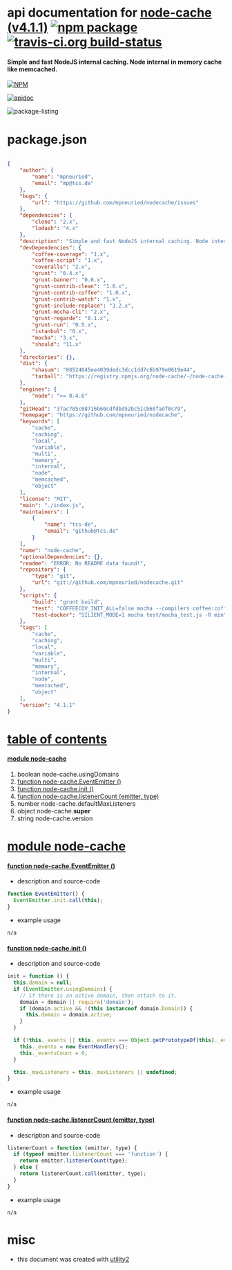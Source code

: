 # api documentation for  [node-cache (v4.1.1)](https://github.com/mpneuried/nodecache)  [![npm package](https://img.shields.io/npm/v/npmdoc-node-cache.svg?style=flat-square)](https://www.npmjs.org/package/npmdoc-node-cache) [![travis-ci.org build-status](https://api.travis-ci.org/npmdoc/node-npmdoc-node-cache.svg)](https://travis-ci.org/npmdoc/node-npmdoc-node-cache)
#### Simple and fast NodeJS internal caching. Node internal in memory cache like memcached.

[![NPM](https://nodei.co/npm/node-cache.png?downloads=true)](https://www.npmjs.com/package/node-cache)

[![apidoc](https://npmdoc.github.io/node-npmdoc-node-cache/build/screen-capture.buildNpmdoc.browser._2Fhome_2Ftravis_2Fbuild_2Fnpmdoc_2Fnode-npmdoc-node-cache_2Ftmp_2Fbuild_2Fapidoc.html.png)](https://npmdoc.github.io/node-npmdoc-node-cache/build..beta..travis-ci.org/apidoc.html)

![package-listing](https://npmdoc.github.io/node-npmdoc-node-cache/build/screen-capture.npmPackageListing.svg)



# package.json

```json

{
    "author": {
        "name": "mpneuried",
        "email": "mp@tcs.de"
    },
    "bugs": {
        "url": "https://github.com/mpneuried/nodecache/issues"
    },
    "dependencies": {
        "clone": "2.x",
        "lodash": "4.x"
    },
    "description": "Simple and fast NodeJS internal caching. Node internal in memory cache like memcached.",
    "devDependencies": {
        "coffee-coverage": "1.x",
        "coffee-script": "1.x",
        "coveralls": "2.x",
        "grunt": "0.4.x",
        "grunt-banner": "0.6.x",
        "grunt-contrib-clean": "1.0.x",
        "grunt-contrib-coffee": "1.0.x",
        "grunt-contrib-watch": "1.x",
        "grunt-include-replace": "3.2.x",
        "grunt-mocha-cli": "2.x",
        "grunt-regarde": "0.1.x",
        "grunt-run": "0.5.x",
        "istanbul": "0.x",
        "mocha": "3.x",
        "should": "11.x"
    },
    "directories": {},
    "dist": {
        "shasum": "08524645ee4039dedc3dcc1dd7c6b979e0619e44",
        "tarball": "https://registry.npmjs.org/node-cache/-/node-cache-4.1.1.tgz"
    },
    "engines": {
        "node": ">= 0.4.6"
    },
    "gitHead": "37ac785c68716b60cdfdbd52bc51cb60fadf8c79",
    "homepage": "https://github.com/mpneuried/nodecache",
    "keywords": [
        "cache",
        "caching",
        "local",
        "variable",
        "multi",
        "memory",
        "internal",
        "node",
        "memcached",
        "object"
    ],
    "license": "MIT",
    "main": "./index.js",
    "maintainers": [
        {
            "name": "tcs-de",
            "email": "github@tcs.de"
        }
    ],
    "name": "node-cache",
    "optionalDependencies": {},
    "readme": "ERROR: No README data found!",
    "repository": {
        "type": "git",
        "url": "git://github.com/mpneuried/nodecache.git"
    },
    "scripts": {
        "build": "grunt build",
        "test": "COFFEECOV_INIT_ALL=false mocha --compilers coffee:coffee-script/register --require coffee-coverage/register-istanbul _src/test/mocha_test.coffee -R spec",
        "test-docker": "SILIENT_MODE=1 mocha test/mocha_test.js -R min"
    },
    "tags": [
        "cache",
        "caching",
        "local",
        "variable",
        "multi",
        "memory",
        "internal",
        "node",
        "memcached",
        "object"
    ],
    "version": "4.1.1"
}
```



# <a name="apidoc.tableOfContents"></a>[table of contents](#apidoc.tableOfContents)

#### [module node-cache](#apidoc.module.node-cache)
1.  boolean <span class="apidocSignatureSpan">node-cache.</span>usingDomains
1.  [function <span class="apidocSignatureSpan">node-cache.</span>EventEmitter ()](#apidoc.element.node-cache.EventEmitter)
1.  [function <span class="apidocSignatureSpan">node-cache.</span>init ()](#apidoc.element.node-cache.init)
1.  [function <span class="apidocSignatureSpan">node-cache.</span>listenerCount (emitter, type)](#apidoc.element.node-cache.listenerCount)
1.  number <span class="apidocSignatureSpan">node-cache.</span>defaultMaxListeners
1.  object <span class="apidocSignatureSpan">node-cache.</span>__super__
1.  string <span class="apidocSignatureSpan">node-cache.</span>version



# <a name="apidoc.module.node-cache"></a>[module node-cache](#apidoc.module.node-cache)

#### <a name="apidoc.element.node-cache.EventEmitter"></a>[function <span class="apidocSignatureSpan">node-cache.</span>EventEmitter ()](#apidoc.element.node-cache.EventEmitter)
- description and source-code
```javascript
function EventEmitter() {
  EventEmitter.init.call(this);
}
```
- example usage
```shell
n/a
```

#### <a name="apidoc.element.node-cache.init"></a>[function <span class="apidocSignatureSpan">node-cache.</span>init ()](#apidoc.element.node-cache.init)
- description and source-code
```javascript
init = function () {
  this.domain = null;
  if (EventEmitter.usingDomains) {
    // if there is an active domain, then attach to it.
    domain = domain || require('domain');
    if (domain.active && !(this instanceof domain.Domain)) {
      this.domain = domain.active;
    }
  }

  if (!this._events || this._events === Object.getPrototypeOf(this)._events) {
    this._events = new EventHandlers();
    this._eventsCount = 0;
  }

  this._maxListeners = this._maxListeners || undefined;
}
```
- example usage
```shell
n/a
```

#### <a name="apidoc.element.node-cache.listenerCount"></a>[function <span class="apidocSignatureSpan">node-cache.</span>listenerCount (emitter, type)](#apidoc.element.node-cache.listenerCount)
- description and source-code
```javascript
listenerCount = function (emitter, type) {
  if (typeof emitter.listenerCount === 'function') {
    return emitter.listenerCount(type);
  } else {
    return listenerCount.call(emitter, type);
  }
}
```
- example usage
```shell
n/a
```



# misc
- this document was created with [utility2](https://github.com/kaizhu256/node-utility2)
